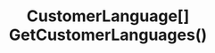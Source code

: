 ﻿---
uid: crmscript_ref_NSListAgent_GetCustomerLanguages
title: CustomerLanguage[] GetCustomerLanguages()
intellisense: NSListAgent.GetCustomerLanguages
keywords: NSListAgent, GetCustomerLanguages
so.topic: reference
---



